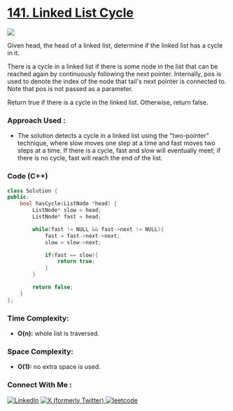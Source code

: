 # [141. Linked List Cycle](https://leetcode.com/problems/linked-list-cycle/)

![](https://badgen.net/badge/Level/Easy/green)

Given head, the head of a linked list, determine if the linked list has a cycle in it.

There is a cycle in a linked list if there is some node in the list that can be reached again by continuously following the next pointer. Internally, pos is used to denote the index of the node that tail's next pointer is connected to. Note that pos is not passed as a parameter.

Return true if there is a cycle in the linked list. Otherwise, return false.

### Approach Used :

-   The solution detects a cycle in a linked list using the "two-pointer" technique, where slow moves one step at a time and fast moves two steps at a time. If there is a cycle, fast and slow will eventually meet; if there is no cycle, fast will reach the end of the list.

### Code (C++)

```cpp
class Solution {
public:
    bool hasCycle(ListNode *head) {
        ListNode* slow = head;
        ListNode* fast = head;

        while(fast != NULL && fast->next != NULL){
            fast = fast->next->next;
            slow = slow->next;

            if(fast == slow){
                return true;
            }
        }

        return false;
    }
};
```

### Time Complexity:
- **O(n):** whole list is traversed.

### Space Complexity:
- **O(1):** no extra space is used.


### Connect With Me : 

<a href="https://www.linkedin.com/in/shivam-ray-b4306524a/" target="_blank"><img src="https://img.shields.io/badge/LinkedIn-0077B5?style=for-the-badge&logo=linkedin&logoColor=white" alt="LinkedIn"></a>
<a href="https://x.com/rai_shivam11/" target="_blank"><img src="https://img.shields.io/badge/Twitter-1DA1F2?style=for-the-badge&logo=twitter&logoColor=white" alt="X (formerly Twitter)">
</a>
<a href="https://leetcode.com/u/shrunited0702/" target="_blank"><img src="https://img.shields.io/badge/LeetCode-000000?style=for-the-badge&logo=LeetCode&logoColor=#d16c06" alt="leetcode">
</a>